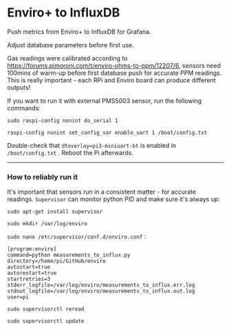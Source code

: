 # Enviro+ to InfluxDB

Push metrics from Enviro+ to InfluxDB for Grafana.

Adjust database parameters before first use.

Gas readings were calibrated according to https://forums.pimoroni.com/t/enviro-ohms-to-ppm/12207/6, sensors need 100mins of warm-up before first database push for accurate PPM readings.
This is really important - each RPi and Enviro board can produce different outputs!

If you want to run it with external PMS5003 sensor, run the following commands:

`sudo raspi-config nonint do_serial 1`

`raspi-config nonint set_config_var enable_uart 1 /boot/config.txt`

Double-check that `dtoverlay=pi3-miniuart-bt` is enabled in `/boot/config.txt` . Reboot the Pi afterwards.

---

### How to reliably run it
It's important that sensors run in a consistent matter - for accurate readings.
`Supervisor` can monitor python PID and make sure it's always up:

`sudo apt-get install supervisor`

`sudo mkdir /var/log/enviro`

`sudo nano /etc/supervisor/conf.d/enviro.conf` :

```
[program:enviro]
command=python measurements_to_influx.py
directory=/home/pi/GitHub/enviro
autostart=true
autorestart=true
startretries=3
stderr_logfile=/var/log/enviro/measurements_to_influx.err.log
stdout_logfile=/var/log/enviro/measurements_to_influx.out.log
user=pi
```

`sudo supervisorctl reread`

`sudo supervisorctl update`
